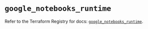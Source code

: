 # `google_notebooks_runtime`

Refer to the Terraform Registry for docs: [`google_notebooks_runtime`](https://registry.terraform.io/providers/hashicorp/google/5.45.2/docs/resources/notebooks_runtime).
